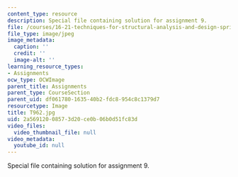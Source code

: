 ```yaml
---
content_type: resource
description: Special file containing solution for assignment 9.
file: /courses/16-21-techniques-for-structural-analysis-and-design-spring-2005/2a56912008573d20ce0b06b0d51fc83d_T962.jpg
file_type: image/jpeg
image_metadata:
  caption: ''
  credit: ''
  image-alt: ''
learning_resource_types:
- Assignments
ocw_type: OCWImage
parent_title: Assignments
parent_type: CourseSection
parent_uid: df061780-1635-40b2-fdc8-954c8c1379d7
resourcetype: Image
title: T962.jpg
uid: 2a569120-0857-3d20-ce0b-06b0d51fc83d
video_files:
  video_thumbnail_file: null
video_metadata:
  youtube_id: null
---
```

Special file containing solution for assignment 9.

